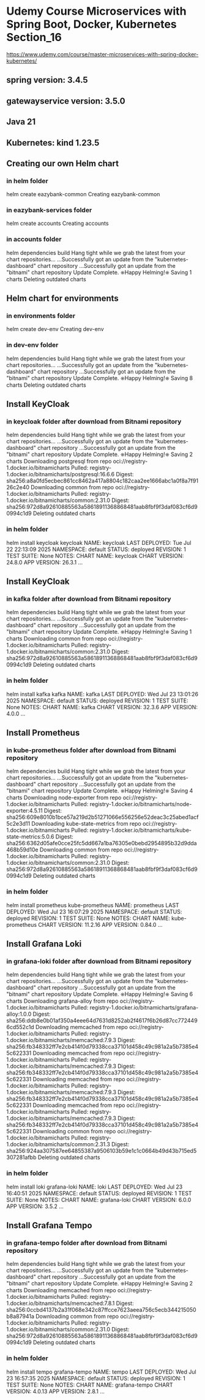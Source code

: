 # Udemy Course Microservices with Spring Boot, Docker, Kubernetes Section_16
https://www.udemy.com/course/master-microservices-with-spring-docker-kubernetes/
## spring version: 3.4.5
## gatewayservice version: 3.5.0
## Java 21
## Kubernetes: kind 1.23.5 


## Creating our own Helm chart

### in helm folder
helm create eazybank-common
Creating eazybank-common

### in eazybank-services folder
helm create accounts
Creating accounts

### in accounts folder
helm dependencies build
Hang tight while we grab the latest from your chart repositories...
...Successfully got an update from the "kubernetes-dashboard" chart repository
...Successfully got an update from the "bitnami" chart repository
Update Complete. ⎈Happy Helming!⎈
Saving 1 charts
Deleting outdated charts


## Helm chart for environments

### in environments folder
helm create dev-env
Creating dev-env

### in dev-env folder
helm dependencies build
Hang tight while we grab the latest from your chart repositories...
...Successfully got an update from the "kubernetes-dashboard" chart repository
...Successfully got an update from the "bitnami" chart repository
Update Complete. ⎈Happy Helming!⎈
Saving 8 charts
Deleting outdated charts


## Install KeyCloak

### in keycloak folder after download from Bitnami repository
helm dependencies build
Hang tight while we grab the latest from your chart repositories...
...Successfully got an update from the "kubernetes-dashboard" chart repository
...Successfully got an update from the "bitnami" chart repository
Update Complete. ⎈Happy Helming!⎈
Saving 2 charts
Downloading postgresql from repo oci://registry-1.docker.io/bitnamicharts
Pulled: registry-1.docker.io/bitnamicharts/postgresql:16.6.6
Digest: sha256:a8a0fd5ecbec861cc8462a417a8804c182caa2ee1666abc1a0f8a7f9126c2e40
Downloading common from repo oci://registry-1.docker.io/bitnamicharts
Pulled: registry-1.docker.io/bitnamicharts/common:2.31.0
Digest: sha256:972d8a92610885563a58618911368868481aab8fbf9f3daf083cf6d90994c1d9
Deleting outdated charts

### in helm folder
helm install keycloak keycloak
NAME: keycloak
LAST DEPLOYED: Tue Jul 22 22:13:09 2025
NAMESPACE: default
STATUS: deployed
REVISION: 1
TEST SUITE: None
NOTES:
CHART NAME: keycloak
CHART VERSION: 24.8.0
APP VERSION: 26.3.1
...


## Install KeyCloak

### in kafka folder after download from Bitnami repository
helm dependencies build
Hang tight while we grab the latest from your chart repositories...
...Successfully got an update from the "kubernetes-dashboard" chart repository
...Successfully got an update from the "bitnami" chart repository
Update Complete. ⎈Happy Helming!⎈
Saving 1 charts
Downloading common from repo oci://registry-1.docker.io/bitnamicharts
Pulled: registry-1.docker.io/bitnamicharts/common:2.31.0
Digest: sha256:972d8a92610885563a58618911368868481aab8fbf9f3daf083cf6d90994c1d9
Deleting outdated charts

### in helm folder
helm install kafka kafka
NAME: kafka
LAST DEPLOYED: Wed Jul 23 13:01:26 2025
NAMESPACE: default
STATUS: deployed
REVISION: 1
TEST SUITE: None
NOTES:
CHART NAME: kafka
CHART VERSION: 32.3.6
APP VERSION: 4.0.0
...


## Install Prometheus

### in kube-prometheus folder after download from Bitnami repository
helm dependencies build
Hang tight while we grab the latest from your chart repositories...
...Successfully got an update from the "kubernetes-dashboard" chart repository
...Successfully got an update from the "bitnami" chart repository
Update Complete. ⎈Happy Helming!⎈
Saving 4 charts
Downloading node-exporter from repo oci://registry-1.docker.io/bitnamicharts
Pulled: registry-1.docker.io/bitnamicharts/node-exporter:4.5.11
Digest: sha256:609e8010b1bce57a219d2b51271066e556256e52deac3c25abed1acf5c2e3d11
Downloading kube-state-metrics from repo oci://registry-1.docker.io/bitnamicharts
Pulled: registry-1.docker.io/bitnamicharts/kube-state-metrics:5.0.6
Digest: sha256:6362d05afe0cce25fc5dd667a1ba76305e0bebd2954895b32d9dda468b59d10e
Downloading common from repo oci://registry-1.docker.io/bitnamicharts
Pulled: registry-1.docker.io/bitnamicharts/common:2.31.0
Digest: sha256:972d8a92610885563a58618911368868481aab8fbf9f3daf083cf6d90994c1d9
Deleting outdated charts

### in helm folder
helm install prometheus kube-prometheus
NAME: prometheus
LAST DEPLOYED: Wed Jul 23 16:07:29 2025
NAMESPACE: default
STATUS: deployed
REVISION: 1
TEST SUITE: None
NOTES:
CHART NAME: kube-prometheus
CHART VERSION: 11.2.16
APP VERSION: 0.84.0
...


## Install Grafana Loki

### in grafana-loki folder after download from Bitnami repository
helm dependencies build
Hang tight while we grab the latest from your chart repositories...
...Successfully got an update from the "kubernetes-dashboard" chart repository
...Successfully got an update from the "bitnami" chart repository
Update Complete. ⎈Happy Helming!⎈
Saving 6 charts
Downloading grafana-alloy from repo oci://registry-1.docker.io/bitnamicharts
Pulled: registry-1.docker.io/bitnamicharts/grafana-alloy:1.0.0
Digest: sha256:ddb8e0b01af350a4eee64d7631d8252ab2f4617f6b26d87cc7724496cd552c1d
Downloading memcached from repo oci://registry-1.docker.io/bitnamicharts
Pulled: registry-1.docker.io/bitnamicharts/memcached:7.9.3
Digest: sha256:fb348332ff7e2cb414f0d79338cca37101d458c49c981a2a5b7385e45c622331
Downloading memcached from repo oci://registry-1.docker.io/bitnamicharts
Pulled: registry-1.docker.io/bitnamicharts/memcached:7.9.3
Digest: sha256:fb348332ff7e2cb414f0d79338cca37101d458c49c981a2a5b7385e45c622331
Downloading memcached from repo oci://registry-1.docker.io/bitnamicharts
Pulled: registry-1.docker.io/bitnamicharts/memcached:7.9.3
Digest: sha256:fb348332ff7e2cb414f0d79338cca37101d458c49c981a2a5b7385e45c622331
Downloading memcached from repo oci://registry-1.docker.io/bitnamicharts
Pulled: registry-1.docker.io/bitnamicharts/memcached:7.9.3
Digest: sha256:fb348332ff7e2cb414f0d79338cca37101d458c49c981a2a5b7385e45c622331
Downloading common from repo oci://registry-1.docker.io/bitnamicharts
Pulled: registry-1.docker.io/bitnamicharts/common:2.31.3
Digest: sha256:924aa307587ee64855387a9506103b59e1c1c0664b49d43b715ed5307281afbb
Deleting outdated charts

### in helm folder
helm install loki grafana-loki
NAME: loki
LAST DEPLOYED: Wed Jul 23 16:40:51 2025
NAMESPACE: default
STATUS: deployed
REVISION: 1
TEST SUITE: None
NOTES:
CHART NAME: grafana-loki
CHART VERSION: 6.0.0
APP VERSION: 3.5.2
...


## Install Grafana Tempo

### in grafana-tempo folder after download from Bitnami repository
helm dependencies build
Hang tight while we grab the latest from your chart repositories...
...Successfully got an update from the "kubernetes-dashboard" chart repository
...Successfully got an update from the "bitnami" chart repository
Update Complete. ⎈Happy Helming!⎈
Saving 2 charts
Downloading memcached from repo oci://registry-1.docker.io/bitnamicharts
Pulled: registry-1.docker.io/bitnamicharts/memcached:7.8.1
Digest: sha256:0ccbd4137b2a31f068e342c87ffcce7623aeea756c5ecb344215050b8a87941a
Downloading common from repo oci://registry-1.docker.io/bitnamicharts
Pulled: registry-1.docker.io/bitnamicharts/common:2.31.0
Digest: sha256:972d8a92610885563a58618911368868481aab8fbf9f3daf083cf6d90994c1d9
Deleting outdated charts

### in helm folder
helm install tempo grafana-tempo
NAME: tempo
LAST DEPLOYED: Wed Jul 23 16:57:35 2025
NAMESPACE: default
STATUS: deployed
REVISION: 1
TEST SUITE: None
NOTES:
CHART NAME: grafana-tempo
CHART VERSION: 4.0.13
APP VERSION: 2.8.1
...
